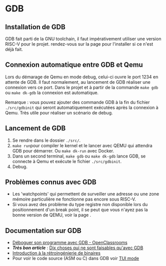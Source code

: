 # GDB
## Installation de GDB

GDB fait parti de la GNU toolchain, il faut impérativement utiliser une version RISC-V pour le projet.
rendez-vous sur la page [](Environnement-logiciel) pour l'installer si ce n'est déjà fait.

## Connexion automatique entre GDB et Qemu

Lors du démarage de Qemu en mode debug, celui-ci ouvre le port 1234 en attente de GDB.
Il faut normalement, au lancement de GDB réaliser une connexion vers ce port.
Dans le projet et à partir de la commande `make gdb` ou `make dk-gdb` la connexion est automatique.


Remarque : vous pouvez ajouter des commande GDB à la fin du fichier `./src/gdbinit` qui seront automatiquement exécutées après la connexion à Qemu. Très utile pour réaliser un scénario de debug.

## Lancement de GDB

1. Se rendre dans le dossier `./src/`.
2. `make run`pour compiler le kernel et le lancer avec QEMU qui attendra GDB pour démarrer. Ou `make dk-run` avec Docker.
3. Dans un second terminal, `make gdb` ou `make dk-gdb` lance GDB, se connecte à Qemu et exécute le fichier `./src/gdbinit`.
4. Debug.

## Problèmes connus avec GDB

* Les 'watchpoints'  qui permettent de surveiller une adresse ou une zone mémoire particulière ne fonctionne pas encore sous RISC-V.
* Si vous avez des problème du type registre non disponible lors du positionnement d'un break point, il se peut que vous n'ayez pas la bonne version de QEMU, voir la page [](Environnement-logiciel).


## Documentation sur GDB


* [Déboguer son programme avec GDB - OpenClassrooms](https://openclassrooms.com/courses/deboguer-son-programme-avec-gdb)
* ***Très bon article*** : [Dix choses qui ne sont faisables qu'avec GDB](http://devarea.developpez.com/dix-choses-faisables-avec-GDB/)
* [Introduction à la rétroingénierie de binaires](https://zestedesavoir.com/articles/97/introduction-a-la-retroingenierie-de-binaires/)
* Pour voir le code source (ASM ou C) dans GDB voir [TUI mode](https://sourceware.org/gdb/onlinedocs/gdb/TUI-Commands.html)